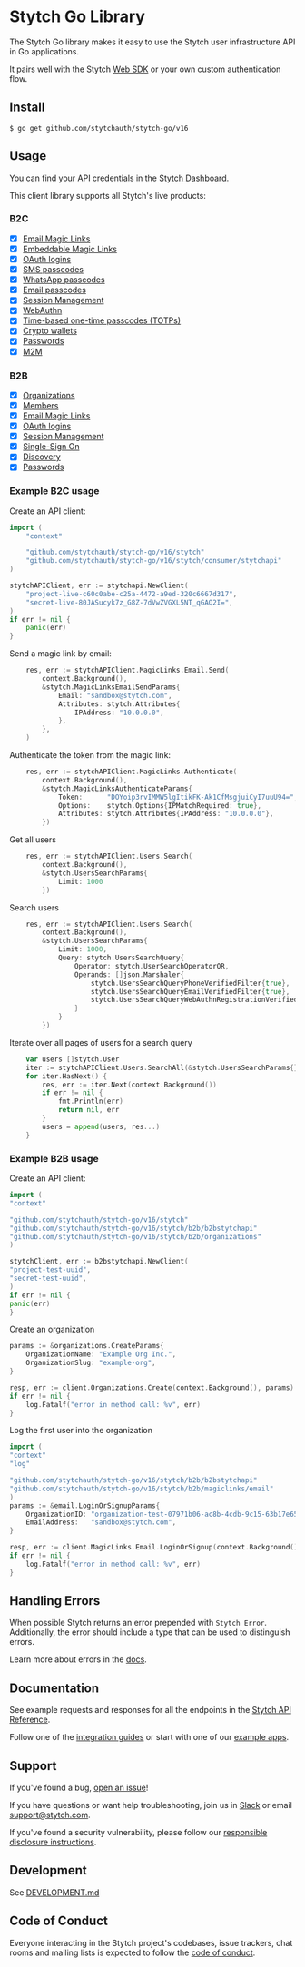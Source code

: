 # Stytch Go Library

The Stytch Go library makes it easy to use the Stytch user infrastructure API in Go applications.

It pairs well with the Stytch [Web SDK](https://www.npmjs.com/package/@stytch/vanilla-js) or your own custom authentication flow.

## Install

```console
$ go get github.com/stytchauth/stytch-go/v16
```

## Usage

You can find your API credentials in the [Stytch Dashboard](https://stytch.com/dashboard/api-keys).

This client library supports all Stytch's live products:

### B2C

  - [x] [Email Magic Links](https://stytch.com/docs/api/send-by-email)
  - [x] [Embeddable Magic Links](https://stytch.com/docs/guides/magic-links/embeddable-magic-links/api)
  - [x] [OAuth logins](https://stytch.com/docs/guides/oauth/idp-overview)
  - [x] [SMS passcodes](https://stytch.com/docs/api/send-otp-by-sms)
  - [x] [WhatsApp passcodes](https://stytch.com/docs/api/whatsapp-send)
  - [x] [Email passcodes](https://stytch.com/docs/api/send-otp-by-email)
  - [x] [Session Management](https://stytch.com/docs/guides/sessions/using-sessions)
  - [x] [WebAuthn](https://stytch.com/docs/guides/webauthn/api)
  - [x] [Time-based one-time passcodes (TOTPs)](https://stytch.com/docs/guides/totp/api)
  - [x] [Crypto wallets](https://stytch.com/docs/guides/web3/api)
  - [x] [Passwords](https://stytch.com/docs/guides/passwords/api)
  - [x] [M2M](https://stytch.com/docs/api/m2m-client)

### B2B

- [x] [Organizations](https://stytch.com/docs/b2b/api/organization-object)
- [x] [Members](https://stytch.com/docs/b2b/api/member-object)
- [x] [Email Magic Links](https://stytch.com/docs/b2b/api/send-login-signup-email)
- [x] [OAuth logins](https://stytch.com/docs/b2b/api/oauth-google-start)
- [x] [Session Management](https://stytch.com/docs/b2b/api/session-object)
- [x] [Single-Sign On](https://stytch.com/docs/b2b/api/sso-authenticate-start)
- [x] [Discovery](https://stytch.com/docs/b2b/api/discovered-organization-object)
- [x] [Passwords](https://stytch.com/docs/b2b/api/passwords-authenticate)

### Example B2C usage
Create an API client:
```go
import (
	"context"

	"github.com/stytchauth/stytch-go/v16/stytch"
	"github.com/stytchauth/stytch-go/v16/stytch/consumer/stytchapi"
)

stytchAPIClient, err := stytchapi.NewClient(
	"project-live-c60c0abe-c25a-4472-a9ed-320c6667d317",
	"secret-live-80JASucyk7z_G8Z-7dVwZVGXL5NT_qGAQ2I=",
)
if err != nil {
	panic(err)
}
```

Send a magic link by email:
```go
	res, err := stytchAPIClient.MagicLinks.Email.Send(
		context.Background(),
		&stytch.MagicLinksEmailSendParams{
			Email: "sandbox@stytch.com",
			Attributes: stytch.Attributes{
				IPAddress: "10.0.0.0",
			},
		},
	)
```

Authenticate the token from the magic link:
```go
	res, err := stytchAPIClient.MagicLinks.Authenticate(
		context.Background(),
		&stytch.MagicLinksAuthenticateParams{
			Token:      "DOYoip3rvIMMW5lgItikFK-Ak1CfMsgjuiCyI7uuU94=",
			Options:    stytch.Options{IPMatchRequired: true},
			Attributes: stytch.Attributes{IPAddress: "10.0.0.0"},
		})
```

Get all users
```go
    res, err := stytchAPIClient.Users.Search(
		context.Background(),
		&stytch.UsersSearchParams{
			Limit: 1000
		})
```

Search users
```go
	res, err := stytchAPIClient.Users.Search(
		context.Background(),
		&stytch.UsersSearchParams{
			Limit: 1000,
			Query: stytch.UsersSearchQuery{
				Operator: stytch.UserSearchOperatorOR,
				Operands: []json.Marshaler{
					stytch.UsersSearchQueryPhoneVerifiedFilter{true},
					stytch.UsersSearchQueryEmailVerifiedFilter{true},
					stytch.UsersSearchQueryWebAuthnRegistrationVerifiedFilter{true},
				}
			}
		})
```

Iterate over all pages of users for a search query
```go
	var users []stytch.User
	iter := stytchAPIClient.Users.SearchAll(&stytch.UsersSearchParams{})
	for iter.HasNext() {
		res, err := iter.Next(context.Background())
		if err != nil {
			fmt.Println(err)
			return nil, err
		}
		users = append(users, res...)
	}
```

### Example B2B usage

Create an API client:
```go
import (
"context"

"github.com/stytchauth/stytch-go/v16/stytch"
"github.com/stytchauth/stytch-go/v16/stytch/b2b/b2bstytchapi"
"github.com/stytchauth/stytch-go/v16/stytch/b2b/organizations"
)

stytchClient, err := b2bstytchapi.NewClient(
"project-test-uuid",
"secret-test-uuid",
)
if err != nil {
panic(err)
}
```

Create an organization

```go
params := &organizations.CreateParams{
    OrganizationName: "Example Org Inc.",
    OrganizationSlug: "example-org",
}

resp, err := client.Organizations.Create(context.Background(), params)
if err != nil {
    log.Fatalf("error in method call: %v", err)
}
```

Log the first user into the organization

```go
import (
"context"
"log"

"github.com/stytchauth/stytch-go/v16/stytch/b2b/b2bstytchapi"
"github.com/stytchauth/stytch-go/v16/stytch/b2b/magiclinks/email"
)
params := &email.LoginOrSignupParams{
    OrganizationID: "organization-test-07971b06-ac8b-4cdb-9c15-63b17e653931",
    EmailAddress:   "sandbox@stytch.com",
}

resp, err := client.MagicLinks.Email.LoginOrSignup(context.Background(), params)
if err != nil {
    log.Fatalf("error in method call: %v", err)
}
```

## Handling Errors

When possible Stytch returns an error prepended with `Stytch Error`.
Additionally, the error should include a type that can be used to distinguish errors.

Learn more about errors in the [docs](https://stytch.com/docs/api/errors).

## Documentation

See example requests and responses for all the endpoints in the [Stytch API Reference](https://stytch.com/docs/api).

Follow one of the [integration guides](https://stytch.com/docs/guides) or start with one of our [example apps](https://stytch.com/docs/example-apps).

## Support

If you've found a bug, [open an issue](https://github.com/stytchauth/stytch-go/issues/new)!

If you have questions or want help troubleshooting, join us in [Slack](https://stytch.com/docs/resources/support/overview) or email support@stytch.com.

If you've found a security vulnerability, please follow our [responsible disclosure instructions](https://stytch.com/docs/resources/security-and-trust/security#:~:text=Responsible%20disclosure%20program).

## Development

See [DEVELOPMENT.md](DEVELOPMENT.md)

## Code of Conduct

Everyone interacting in the Stytch project's codebases, issue trackers, chat rooms and mailing lists is expected to follow the [code of conduct](CODE_OF_CONDUCT.md).
